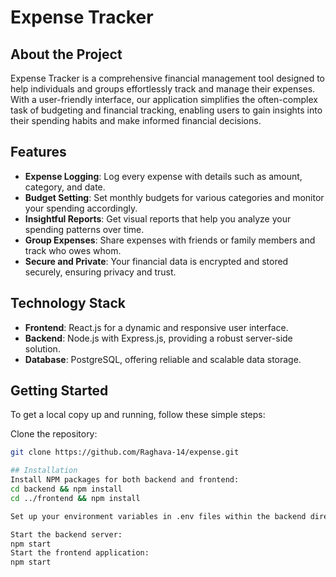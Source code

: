 # Expense Tracker

## About the Project
Expense Tracker is a comprehensive financial management tool designed to help individuals and groups effortlessly track and manage their expenses. With a user-friendly interface, our application simplifies the often-complex task of budgeting and financial tracking, enabling users to gain insights into their spending habits and make informed financial decisions.

## Features
- **Expense Logging**: Log every expense with details such as amount, category, and date.
- **Budget Setting**: Set monthly budgets for various categories and monitor your spending accordingly.
- **Insightful Reports**: Get visual reports that help you analyze your spending patterns over time.
- **Group Expenses**: Share expenses with friends or family members and track who owes whom.
- **Secure and Private**: Your financial data is encrypted and stored securely, ensuring privacy and trust.

## Technology Stack
- **Frontend**: React.js for a dynamic and responsive user interface.
- **Backend**: Node.js with Express.js, providing a robust server-side solution.
- **Database**: PostgreSQL, offering reliable and scalable data storage.

## Getting Started
To get a local copy up and running, follow these simple steps:

Clone the repository:
   ```sh
   git clone https://github.com/Raghava-14/expense.git

## Installation
Install NPM packages for both backend and frontend:
cd backend && npm install
cd ../frontend && npm install

Set up your environment variables in .env files within the backend directory.

Start the backend server:
npm start
Start the frontend application:
npm start
